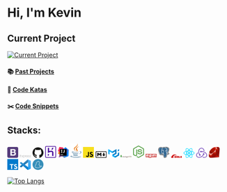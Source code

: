 # Hi, I'm Kevin

## Current Project

[![Current Project](https://github-readme-stats.vercel.app/api/pin/?username=kevinngth&repo=projects-index&theme=dracula)](https://github.com/kevinngth/projects-index)

#### :books: [Past Projects](https://github.com/kevinngth/kevinngth/blob/master/past-projects.md)

#### :sushi: [Code Katas](https://github.com/kevinngth/kevinngth/blob/master/code-katas.md)

#### :scissors: [Code Snippets](https://github.com/kevinngth/snippets)

## Stacks:

<img src="assets/bootstrap.svg" width="25"/> <img src="assets/express.svg" width="25"/> <img src="assets/github-icon.svg" width="25"/> <img src="assets/heroku-icon.svg" width="25"/> <img src="assets/intellij-idea.svg" width="25"/> <img src="assets/java.svg" width="25"/> <img src="assets/javascript.svg" width="25"/> <img src="assets/markdown.svg" width="25"/> <img src="assets/material-ui.svg" width="25"/> <img src="assets/mongodb.svg" width="25"/> <img src="assets/nodejs-icon.svg" width="25"/> <img src="assets/npm.svg" width="25"/> <img src="assets/postgresql.svg" width="25"/> <img src="assets/rails.svg" width="25"/> <img src="assets/react.svg" width="25"/> <img src="assets/redux.svg" width="25"/> <img src="assets/ruby.svg" width="25"/> <img src="assets/typescript-icon.svg" width="25"/> <img src="assets/visual-studio-code.svg" width="25"/> <img src="assets/yarn.svg" width="25"/>

[![Top Langs](https://github-readme-stats.vercel.app/api/top-langs/?username=kevinngth&layout=compact&langs_count=10&theme=dracula)](https://github.com/kevinngth/github-readme-stats)
